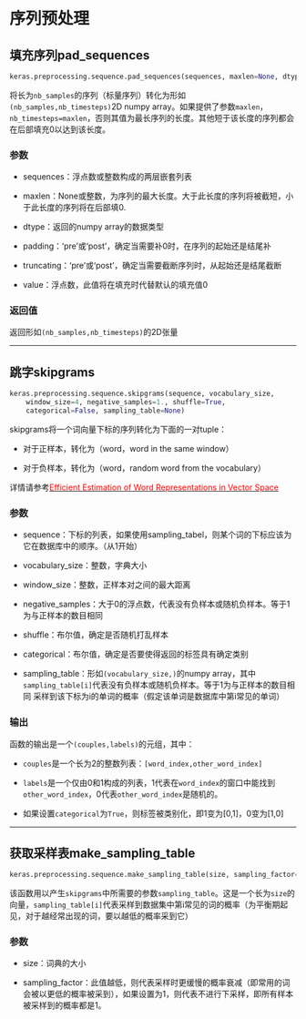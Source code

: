 # 序列预处理

## 填充序列pad_sequences
```python
keras.preprocessing.sequence.pad_sequences(sequences, maxlen=None, dtype='int32')
```
将长为```nb_samples```的序列（标量序列）转化为形如```(nb_samples,nb_timesteps)```2D numpy array。如果提供了参数```maxlen```，```nb_timesteps=maxlen```，否则其值为最长序列的长度。其他短于该长度的序列都会在后部填充0以达到该长度。

### 参数

* sequences：浮点数或整数构成的两层嵌套列表

* maxlen：None或整数，为序列的最大长度。大于此长度的序列将被截短，小于此长度的序列将在后部填0.

* dtype：返回的numpy array的数据类型

* padding：‘pre’或‘post’，确定当需要补0时，在序列的起始还是结尾补

* truncating：‘pre’或‘post’，确定当需要截断序列时，从起始还是结尾截断

* value：浮点数，此值将在填充时代替默认的填充值0

### 返回值

返回形如```(nb_samples,nb_timesteps)```的2D张量

***

## 跳字skipgrams
```python
keras.preprocessing.sequence.skipgrams(sequence, vocabulary_size, 
    window_size=4, negative_samples=1., shuffle=True, 
    categorical=False, sampling_table=None)
```
skipgrams将一个词向量下标的序列转化为下面的一对tuple：

* 对于正样本，转化为（word，word in the same window）

* 对于负样本，转化为（word，random word from the vocabulary）

详情请参考[<font color='FF0000'>Efficient Estimation of Word Representations in Vector Space</font>](http://arxiv.org/pdf/1301.3781v3.pdf)

### 参数

* sequence：下标的列表，如果使用sampling_tabel，则某个词的下标应该为它在数据库中的顺序。（从1开始）

* vocabulary_size：整数，字典大小

* window_size：整数，正样本对之间的最大距离

* negative_samples：大于0的浮点数，代表没有负样本或随机负样本。等于1为与正样本的数目相同

* shuffle：布尔值，确定是否随机打乱样本

* categorical：布尔值，确定是否要使得返回的标签具有确定类别

* sampling_table：形如```(vocabulary_size,)```的numpy array，其中```sampling_table[i]```代表没有负样本或随机负样本。等于1为与正样本的数目相同
采样到该下标为i的单词的概率（假定该单词是数据库中第i常见的单词）

### 输出

函数的输出是一个```(couples,labels)```的元组，其中：

* ```couples```是一个长为2的整数列表：```[word_index,other_word_index]```

* ```labels```是一个仅由0和1构成的列表，1代表在```word_index```的窗口中能找到```other_word_index```，0代表```other_word_index```是随机的。

* 如果设置```categorical```为```True```，则标签被类别化，即1变为\[0,1\]，0变为\[1,0\]

***

## 获取采样表make_sampling_table
```python
keras.preprocessing.sequence.make_sampling_table(size, sampling_factor=1e-5)
```
该函数用以产生```skipgrams```中所需要的参数```sampling_table```。这是一个长为```size```的向量，```sampling_table[i]```代表采样到数据集中第i常见的词的概率（为平衡期起见，对于越经常出现的词，要以越低的概率采到它）

### 参数

* size：词典的大小

* sampling_factor：此值越低，则代表采样时更缓慢的概率衰减（即常用的词会被以更低的概率被采到），如果设置为1，则代表不进行下采样，即所有样本被采样到的概率都是1。


